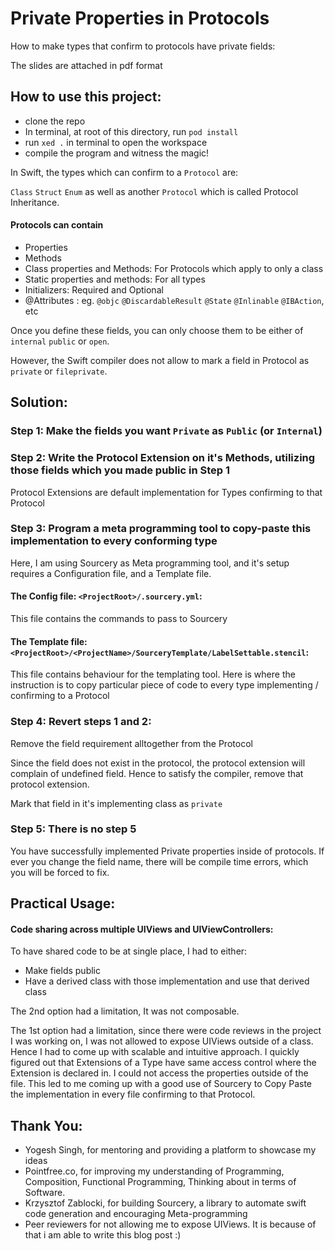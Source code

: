 # Private Properties in Protocols
How to make types that confirm to protocols have private fields:

The slides are attached in pdf format

## How to use this project:
- clone the repo
- In terminal, at root of this directory, run `pod install` 
- run `xed .`  in terminal to open the workspace
- compile the program and witness the magic!

In Swift, the types which can confirm to a `Protocol` are:

`Class`  `Struct`  `Enum` as well as another `Protocol` which is called Protocol Inheritance.

#### Protocols can contain
- Properties
- Methods
- Class properties and Methods: For Protocols which apply to only a class
- Static properties and methods: For all types
- Initializers: Required and Optional
- @Attributes : eg. `@objc`  `@DiscardableResult`  `@State`  `@Inlinable` `@IBAction`, etc

Once you define these fields, you can only choose them to be either of `internal`  `public` or `open`.

However, the Swift compiler does not allow to mark a field in Protocol as `private` or `fileprivate`.


## Solution:

### Step 1: Make the fields you want `Private` as `Public` (or `Internal`)

### Step 2: Write the Protocol Extension on it's Methods, utilizing those fields which you made public in Step 1

Protocol Extensions are default implementation for Types confirming to that Protocol

### Step 3: Program a meta programming tool to copy-paste this implementation to every conforming type

Here, I am using Sourcery as Meta programming tool, and it's setup requires a Configuration file, and a Template file.

#### The Config file: `<ProjectRoot>/.sourcery.yml`:

This file contains the commands to pass to Sourcery

#### The Template file: `<ProjectRoot>/<ProjectName>/SourceryTemplate/LabelSettable.stencil`:

This file contains behaviour for the templating tool. Here is where the instruction is to copy particular piece of code to  every type implementing / confirming to a Protocol

### Step 4: Revert steps 1 and 2:

Remove the field requirement alltogether from the Protocol

Since the field does not exist in the protocol, the protocol extension will complain of undefined field. 
Hence to satisfy the compiler, remove that protocol extension.

Mark that field in it's implementing class as `private`

### Step 5: There is no step 5

You have successfully implemented Private properties inside of protocols. If ever you change the field name, there will be compile time errors, which you will be forced to fix.

## Practical Usage:

#### Code sharing across multiple UIViews and UIViewControllers:

To have shared code to be at single place, I had to either:
- Make fields public
- Have a derived class with those implementation and use that derived class

The 2nd option had a limitation, It was not composable.

The 1st option had a limitation, since there were code reviews in the project I was working on, I was not allowed to expose UIViews outside of a class.
Hence I had to come up with scalable and intuitive approach. 
I quickly figured out that Extensions of a Type have same access control where the Extension is declared in. 
I could not access the properties outside of the file.
This led to me coming up with a good use of Sourcery to Copy Paste the implementation in every file confirming to that Protocol.

## Thank You:
- Yogesh Singh, for mentoring and providing a platform to showcase my ideas
- Pointfree.co, for improving my understanding of Programming, Composition, Functional Programming, Thinking about in terms of Software. 
- Krzysztof Zablocki, for building Sourcery, a library to automate swift code generation and encouraging Meta-programming 
- Peer reviewers for not allowing me to expose UIViews. It is because of that i am able to write this blog post :)
